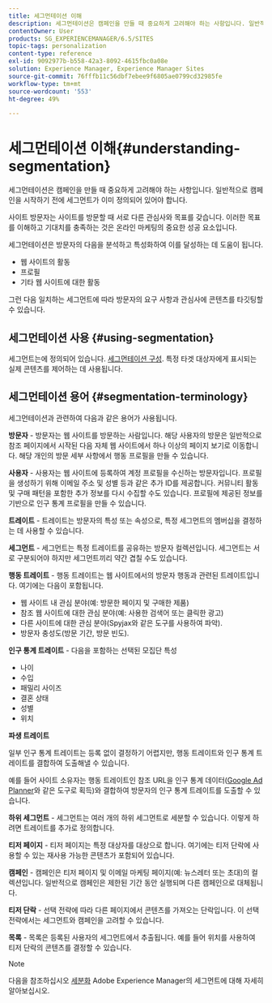 ```yaml
---
title: 세그먼테이션 이해
description: 세그먼테이션은 캠페인을 만들 때 중요하게 고려해야 하는 사항입니다. 일반적으로 캠페인을 시작하기 전에 세그먼트가 이미 정의되어 있어야 합니다.
contentOwner: User
products: SG_EXPERIENCEMANAGER/6.5/SITES
topic-tags: personalization
content-type: reference
exl-id: 9092977b-b558-42a3-8092-4615fbc0a08e
solution: Experience Manager, Experience Manager Sites
source-git-commit: 76fffb11c56dbf7ebee9f6805ae0799cd32985fe
workflow-type: tm+mt
source-wordcount: '553'
ht-degree: 49%

---
```


# 세그먼테이션 이해{#understanding-segmentation}

세그먼테이션은 캠페인을 만들 때 중요하게 고려해야 하는 사항입니다. 일반적으로 캠페인을 시작하기 전에 세그먼트가 이미 정의되어 있어야 합니다.

사이트 방문자는 사이트를 방문할 때 서로 다른 관심사와 목표를 갖습니다. 이러한 목표를 이해하고 기대치를 충족하는 것은 온라인 마케팅의 중요한 성공 요소입니다.

세그먼테이션은 방문자의 다음을 분석하고 특성화하여 이를 달성하는 데 도움이 됩니다.

* 웹 사이트의 활동
* 프로필
* 기타 웹 사이트에 대한 활동

그런 다음 일치하는 세그먼트에 따라 방문자의 요구 사항과 관심사에 콘텐츠를 타깃팅할 수 있습니다.

## 세그먼테이션 사용 {#using-segmentation}

세그먼트는에 정의되어 있습니다. [세그먼테이션 구성](/help/sites-administering/campaign-segmentation.md). 특정 타겟 대상자에게 표시되는 실제 콘텐츠를 제어하는 데 사용됩니다.

## 세그먼테이션 용어 {#segmentation-terminology}

세그먼테이션과 관련하여 다음과 같은 용어가 사용됩니다.

**방문자** - 방문자는 웹 사이트를 방문하는 사람입니다. 해당 사용자의 방문은 일반적으로 참조 페이지에서 시작된 다음 자체 웹 사이트에서 하나 이상의 페이지 보기로 이동합니다. 해당 개인의 방문 세부 사항에서 행동 프로필을 만들 수 있습니다.

**사용자** - 사용자는 웹 사이트에 등록하여 계정 프로필을 수신하는 방문자입니다. 프로필을 생성하기 위해 이메일 주소 및 성별 등과 같은 추가 ID를 제공합니다. 커뮤니티 활동 및 구매 패턴을 포함한 추가 정보를 다시 수집할 수도 있습니다. 프로필에 제공된 정보를 기반으로 인구 통계 프로필을 만들 수 있습니다.

**트레이트** - 트레이트는 방문자의 특성 또는 속성으로, 특정 세그먼트의 멤버십을 결정하는 데 사용할 수 있습니다.

**세그먼트** - 세그먼트는 특정 트레이트를 공유하는 방문자 컬렉션입니다. 세그먼트는 서로 구분되어야 하지만 세그먼트끼리 약간 겹칠 수도 있습니다.

**행동 트레이트** - 행동 트레이트는 웹 사이트에서의 방문자 행동과 관련된 트레이트입니다. 여기에는 다음이 포함됩니다.

* 웹 사이트 내 관심 분야(예: 방문한 페이지 및 구매한 제품)
* 참조 웹 사이트에 대한 관심 분야(예: 사용한 검색어 또는 클릭한 광고)
* 다른 사이트에 대한 관심 분야(Spyjax와 같은 도구를 사용하여 파악).
* 방문자 충성도(방문 기간, 방문 빈도).

**인구 통계 트레이트** - 다음을 포함하는 선택된 모집단 특성

* 나이
* 수입
* 패밀리 사이즈
* 결혼 상태
* 성별
* 위치

**파생 트레이트**

일부 인구 통계 트레이트는 등록 없이 결정하기 어렵지만, 행동 트레이트와 인구 통계 트레이트를 결합하여 도출해낼 수 있습니다.

예를 들어 사이트 소유자는 행동 트레이트인 참조 URL을 인구 통계 데이터([Google Ad Planner](https://www.google.com/adplanner/)와 같은 도구로 획득)와 결합하여 방문자의 인구 통계 트레이트를 도출할 수 있습니다.

**하위 세그먼트** - 세그먼트는 여러 개의 하위 세그먼트로 세분할 수 있습니다. 이렇게 하려면 트레이트를 추가로 정의합니다.

**티저 페이지** - 티저 페이지는 특정 대상자를 대상으로 합니다. 여기에는 티저 단락에 사용할 수 있는 재사용 가능한 콘텐츠가 포함되어 있습니다.

**캠페인** - 캠페인은 티저 페이지 및 이메일 마케팅 페이지(예: 뉴스레터 또는 초대)의 컬렉션입니다. 일반적으로 캠페인은 제한된 기간 동안 실행되며 다른 캠페인으로 대체됩니다.

**티저 단락** - 선택 전략에 따라 다른 페이지에서 콘텐츠를 가져오는 단락입니다. 이 선택 전략에서는 세그먼트와 캠페인을 고려할 수 있습니다.

**목록** - 목록은 등록된 사용자의 세그먼트에서 추출됩니다. 예를 들어 위치를 사용하여 티저 단락의 콘텐츠를 결정할 수 있습니다.

>[!NOTE]
>
>다음을 참조하십시오 [세분화](/help/sites-administering/campaign-segmentation.md) Adobe Experience Manager의 세그먼트에 대해 자세히 알아보십시오.

